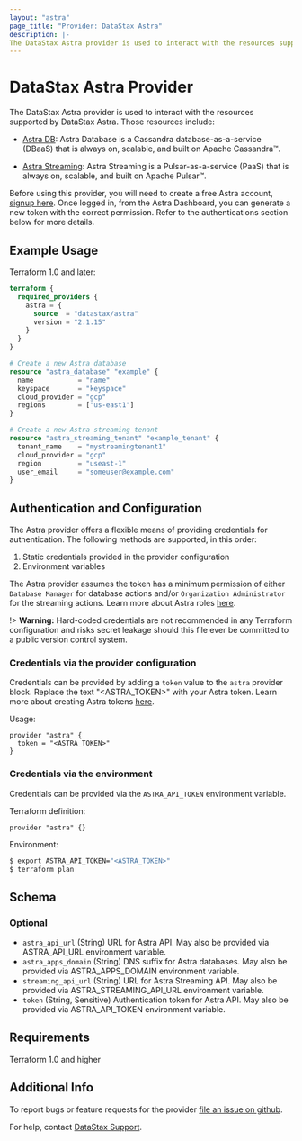 ```yaml
---
layout: "astra"
page_title: "Provider: DataStax Astra"
description: |-
The DataStax Astra provider is used to interact with the resources supported by DataStax Astra. The provider needs to be configured with the proper credentials before it can be used.
---
```


# DataStax Astra Provider

The DataStax Astra provider is used to interact with the resources supported by DataStax Astra. Those resources include:

- [Astra DB](https://docs.datastax.com/en/astra-serverless/docs/): Astra Database is a Cassandra database-as-a-service (DBaaS) that is always on, scalable, and built on Apache Cassandra™.


- [Astra Streaming](https://docs.datastax.com/streaming): Astra Streaming is a Pulsar-as-a-service (PaaS) that is always on, scalable, and built on Apache Pulsar™.

Before using this provider, you will need to create a free Astra account, [signup here](https://astra.datastax.com/). Once logged in, from the Astra Dashboard, you can generate a new token with the correct permission. Refer to the authentications section below for more details.

## Example Usage

Terraform 1.0 and later:

```terraform
terraform {
  required_providers {
    astra = {
      source  = "datastax/astra"
      version = "2.1.15"
    }
  }
}

# Create a new Astra database
resource "astra_database" "example" {
  name           = "name"
  keyspace       = "keyspace"
  cloud_provider = "gcp"
  regions        = ["us-east1"]
}

# Create a new Astra streaming tenant
resource "astra_streaming_tenant" "example_tenant" {
  tenant_name    = "mystreamingtenant1"
  cloud_provider = "gcp"
  region         = "useast-1"
  user_email     = "someuser@example.com"
}
```

## Authentication and Configuration

The Astra provider offers a flexible means of providing credentials for authentication. The following methods are supported, in this order:

1. Static credentials provided in the provider configuration
2. Environment variables

The Astra provider assumes the token has a minimum permission of either `Database Manager` for database actions and/or `Organization Administrator` for the streaming actions. Learn more about Astra roles [here](https://docs.datastax.com/en/astra-serverless/docs/manage/org/user-permissions.html).

!> **Warning:** Hard-coded credentials are not recommended in any Terraform
configuration and risks secret leakage should this file ever be committed to a
public version control system.

### Credentials via the provider configuration

Credentials can be provided by adding a `token` value to the `astra` provider block. Replace the text "<ASTRA_TOKEN>" with your Astra token. Learn more about creating Astra tokens [here](https://docs.datastax.com/en/astra-serverless/docs/getting-started/gs-grant-user-access.html#_generate_an_application_token).

Usage:

```hcl
provider "astra" {
  token = "<ASTRA_TOKEN>"
}
```

### Credentials via the environment

Credentials can be provided via the `ASTRA_API_TOKEN` environment variable.

Terraform definition:
```hcl
provider "astra" {}
```

Environment:
```sh
$ export ASTRA_API_TOKEN="<ASTRA_TOKEN>"
$ terraform plan
```

<!-- schema generated by tfplugindocs -->
## Schema

### Optional

- `astra_api_url` (String) URL for Astra API. May also be provided via ASTRA_API_URL environment variable.
- `astra_apps_domain` (String) DNS suffix for Astra databases. May also be provided via ASTRA_APPS_DOMAIN environment variable.
- `streaming_api_url` (String) URL for Astra Streaming API. May also be provided via ASTRA_STREAMING_API_URL environment variable.
- `token` (String, Sensitive) Authentication token for Astra API. May also be provided via ASTRA_API_TOKEN environment variable.

## Requirements

Terraform 1.0 and higher

## Additional Info

To report bugs or feature requests for the provider [file an issue on github](https://github.com/datastax/terraform-provider-astra/issues).

For help, contact [DataStax Support](https://support.datastax.com/).